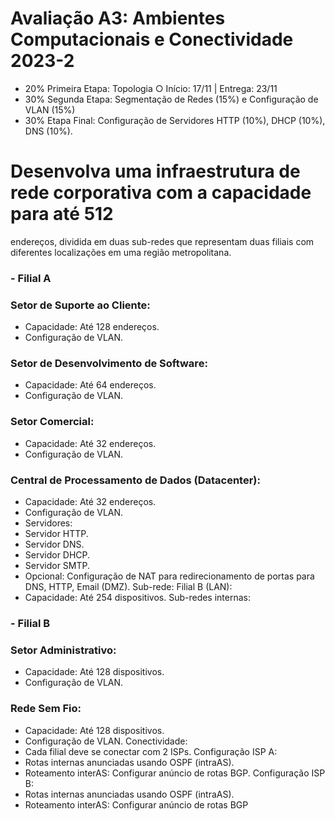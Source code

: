 # Avaliação A3: Ambientes Computacionais e Conectividade 2023-2

- 20% Primeira Etapa: Topologia
○ Início: 17/11 | Entrega: 23/11
- 30% Segunda Etapa: Segmentação de Redes (15%) e Configuração de VLAN
(15%)
- 30% Etapa Final: Configuração de Servidores HTTP (10%), DHCP (10%), DNS
(10%).

# Desenvolva uma infraestrutura de rede corporativa com a capacidade para até 512
endereços, dividida em duas sub-redes que representam duas filiais com diferentes
localizações em uma região metropolitana.
### - Filial A
### Setor de Suporte ao Cliente:
- Capacidade: Até 128 endereços.
- Configuração de VLAN.
### Setor de Desenvolvimento de Software:
- Capacidade: Até 64 endereços.
- Configuração de VLAN.
### Setor Comercial:
- Capacidade: Até 32 endereços.
- Configuração de VLAN.
### Central de Processamento de Dados (Datacenter):
- Capacidade: Até 32 endereços.
- Configuração de VLAN.
- Servidores:
- Servidor HTTP.
- Servidor DNS.
- Servidor DHCP.
- Servidor SMTP.
- Opcional: Configuração de NAT para
redirecionamento de portas para DNS, HTTP,
Email (DMZ).
Sub-rede: Filial B (LAN):
- Capacidade: Até 254 dispositivos.
Sub-redes internas:
### - Filial B
### Setor Administrativo:
- Capacidade: Até 128 dispositivos.
- Configuração de VLAN.
### Rede Sem Fio:
- Capacidade: Até 128 dispositivos.
- Configuração de VLAN.
Conectividade:
- Cada filial deve se conectar com 2 ISPs.
Configuração ISP A:
- Rotas internas anunciadas usando OSPF (intraAS).
- Roteamento interAS: Configurar anúncio de rotas BGP.
Configuração ISP B:
- Rotas internas anunciadas usando OSPF (intraAS).
- Roteamento interAS: Configurar anúncio de rotas BGP